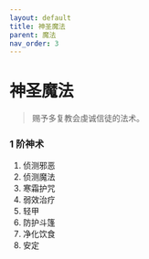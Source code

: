 ```yaml
---
layout: default
title: 神圣魔法
parent: 魔法
nav_order: 3
---
```


# 神圣魔法

> 赐予多复教会虔诚信徒的法术。

### 1 阶神术

1. 侦测邪恶
2. 侦测魔法
3. 寒霜护咒
4. 弱效治疗
5. 轻甲
6. 防护斗篷
7. 净化饮食
8. 安定

